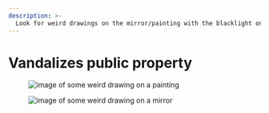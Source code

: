 ```yaml
---
description: >-
  Look for weird drawings on the mirror/painting with the blacklight on
---
```


# Vandalizes public property

<figure><img src="" alt="image of some weird drawing on a painting"><figcaption></figcaption></figure>
<figure><img src="" alt="image of some weird drawing on a mirror"><figcaption></figcaption></figure>
